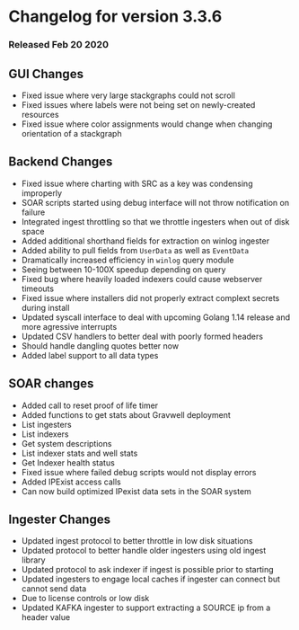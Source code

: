 # Changelog for version 3.3.6
  
### Released Feb 20 2020

## GUI Changes
* Fixed issue where very large stackgraphs could not scroll
* Fixed issues where labels were not being set on newly-created resources
* Fixed issue where color assignments would change when changing orientation of a stackgraph

## Backend Changes
* Fixed issue where charting with SRC as a key was condensing improperly
* SOAR scripts started using debug interface will not throw notification on failure
* Integrated ingest throttling so that we throttle ingesters when out of disk space
* Added additional shorthand fields for extraction on winlog ingester
* Added ability to pull fields from `UserData` as well as `EventData`
* Dramatically increased efficiency in `winlog` query module
 * Seeing between 10-100X speedup depending on query
* Fixed bug where heavily loaded indexers could cause webserver timeouts
* Fixed issue where installers did not properly extract complext secrets during install
* Updated syscall interface to deal with upcoming Golang 1.14 release and more agressive interrupts
* Updated CSV handlers to better deal with poorly formed headers
 * Should handle dangling quotes better now
* Added label support to all data types

## SOAR changes
* Added call to reset proof of life timer
* Added functions to get stats about Gravwell deployment
 * List ingesters
 * List indexers
 * Get system descriptions
 * List indexer stats and well stats
 * Get Indexer health status
* Fixed issue where failed debug scripts would not display errors
* Added IPExist access calls
 * Can now build optimized IPexist data sets in the SOAR system

## Ingester Changes
* Updated ingest protocol to better throttle in low disk situations
* Updated protocol to better handle older ingesters using old ingest library
* Updated protocol to ask indexer if ingest is possible prior to starting
* Updated ingesters to engage local caches if ingester can connect but cannot send data
 * Due to license controls or low disk
* Updated KAFKA ingester to support extracting a SOURCE ip from a header value
